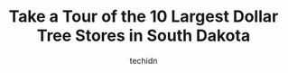 ---
layout: ampstory
image: https://i0.wp.com/www.depkes.org/wp-content/uploads/2023/06/dollar-tree-0-in-south-dakota-1685968977.jpeg?resize=640,853
author: techidn
featured: false
description: Discover the impressive array of Dollar Tree options in South Dakota, where you can find 10 of the largest Dollar Tree establishments in the area. From renowned classics to hidden gems, Sout
title: Take a Tour of the 10 Largest Dollar Tree Stores in South Dakota
cover:
   title: Take a Tour of the 10 Largest Dollar Tree Stores in South Dakota
   subtitle: Rickpate
   background: https://www.depkes.org/wp-content/uploads/2023/06/dollar-tree-0-in-south-dakota-1685968977.jpeg

pages: 
 - layout: thirds
   top: <h1>#1 Dollar Tree</h1>
   bottom: "<p>i had a terrible experience with the customer service, the old lady i dont know what her name was was very rude because my card declined and the issue was on her end. </p>"
   background: https://www.depkes.org/wp-content/uploads/2023/06/dollar-tree-1-in-south-dakota-1685968978.jpeg
   backgroundblur: true
 - layout: thirds
   top: <h1>#2 Dollar Tree</h1>
   bottom: "<p>3130 W 12th St, Sioux Falls, SD 57104, United States</p>"
   background: https://www.depkes.org/wp-content/uploads/2023/06/dollar-tree-2-in-south-dakota-1685968978.jpeg
   cta:
      link: https://www.depkes.org/blog/take-a-tour-of-the-10-largest-dollar-tree-stores-in-south-dakota/
      text: Take a Tour of the 10 Largest Dollar Tree Stores in South Dakota
 - layout: thirds
   top: <h1>#3 Dollar Tree</h1>
   bottom: "<p>911 29th St SE, Watertown, SD 57201, United States</p>"
   background: https://www.depkes.org/wp-content/uploads/2023/06/dollar-tree-3-in-south-dakota-1685968979.jpeg
   cta:
      link: https://www.depkes.org/blog/take-a-tour-of-the-10-largest-dollar-tree-stores-in-south-dakota/
      text: Take a Tour of the 10 Largest Dollar Tree Stores in South Dakota
 - layout: thirds
   top: <h1>#4 Dollar Tree</h1>
   bottom: "<p>1001 S Highline Pl, Sioux Falls, SD 57110, United States</p>"
   background: https://images.unsplash.com/photo-1546497974-b213c9efb599?ixlib=rb-4.0.3&ixid=MnwxMjA3fDB8MHxwaG90by1wYWdlfHx8fGVufDB8fHx8&auto=format&fit=crop&w=640&h=853&q=80
   cta:
      link: https://www.depkes.org/blog/take-a-tour-of-the-10-largest-dollar-tree-stores-in-south-dakota/
      text: Take a Tour of the 10 Largest Dollar Tree Stores in South Dakota
 - layout: thirds
   top: <h1>#5 Dollar Tree</h1>
   bottom: "<p>665 Mountain View Rd, Rapid City, SD 57702, United States</p>"
   background: https://images.unsplash.com/photo-1574169208507-84376144848b?ixlib=rb-4.0.3&ixid=MnwxMjA3fDB8MHxwaG90by1wYWdlfHx8fGVufDB8fHx8&auto=format&fit=crop&w=640&h=853&q=80
   cta:
      link: https://www.depkes.org/blog/take-a-tour-of-the-10-largest-dollar-tree-stores-in-south-dakota/
      text: Take a Tour of the 10 Largest Dollar Tree Stores in South Dakota
 - layout: thirds
   top: <h1>#6 Dollar Tree</h1>
   bottom: "<p>3501 6th Ave SE, Aberdeen, SD 57401, United States</p>"
   background: https://images.unsplash.com/photo-1564951434112-64d74cc2a2d7?ixlib=rb-4.0.3&ixid=MnwxMjA3fDB8MHxwaG90by1wYWdlfHx8fGVufDB8fHx8&auto=format&fit=crop&w=640&h=853&q=80
   cta:
      link: https://www.depkes.org/blog/take-a-tour-of-the-10-largest-dollar-tree-stores-in-south-dakota/
      text: Take a Tour of the 10 Largest Dollar Tree Stores in South Dakota
 - layout: thirds
   top: <h1>#7 Dollar General</h1>
   bottom: "<p>204 US-14, Volga, SD 57071, United States</p>"
   background: https://images.unsplash.com/photo-1527067829737-402993088e6b?ixlib=rb-4.0.3&ixid=MnwxMjA3fDB8MHxwaG90by1wYWdlfHx8fGVufDB8fHx8&auto=format&fit=crop&w=640&h=853&q=80
   cta:
      link: https://www.depkes.org/blog/take-a-tour-of-the-10-largest-dollar-tree-stores-in-south-dakota/
      text: Take a Tour of the 10 Largest Dollar Tree Stores in South Dakota
 - layout: thirds
   middle: Continue reading...
   background: https://images.unsplash.com/photo-1524169358666-79f22534bc6e?ixlib=rb-4.0.3&ixid=MnwxMjA3fDB8MHxwaG90by1wYWdlfHx8fGVufDB8fHx8&auto=format&fit=crop&w=640&h=853&q=80
   cta:
      link: https://www.depkes.org/blog/take-a-tour-of-the-10-largest-dollar-tree-stores-in-south-dakota/
      text: Take a Tour of the 10 Largest Dollar Tree Stores in South Dakota
      
---